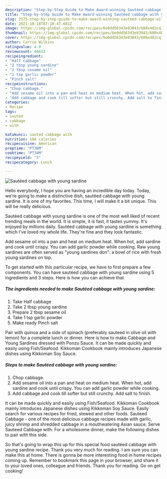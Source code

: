 ```yaml
---
description: "Step-by-Step Guide to Make Award-winning Sautéed cabbage with young sardine"
title: "Step-by-Step Guide to Make Award-winning Sautéed cabbage with young sardine"
slug: 2575-step-by-step-guide-to-make-award-winning-sauteed-cabbage-with-young-sardine
date: 2021-10-18T07:10:47.681Z
image: https://img-global.cpcdn.com/recipes/6e0dd56343e83843/680x482cq70/sauteed-cabbage-with-young-sardine-recipe-main-photo.jpg
thumbnail: https://img-global.cpcdn.com/recipes/6e0dd56343e83843/680x482cq70/sauteed-cabbage-with-young-sardine-recipe-main-photo.jpg
cover: https://img-global.cpcdn.com/recipes/6e0dd56343e83843/680x482cq70/sauteed-cabbage-with-young-sardine-recipe-main-photo.jpg
author: Carrie Wilkins
ratingvalue: 4.9
reviewcount: 46633
recipeingredient:
- "Half cabbage"
- "2 tbsp young sardine"
- "2 tbsp sesame oil"
- "1 tsp garlic powder"
- "Pinch salt"
recipeinstructions:
- "Chop cabbage."
- "Add sesame oil into a pan and heat on medium heat. When hot, add sardine and cook until crispy. You can add garlic powder while cooking."
- "Add cabbage and cook till softer but still crunchy. Add salt to finish."
categories:
- Recipe
tags:
- sauted
- cabbage
- with

katakunci: sauted cabbage with 
nutrition: 184 calories
recipecuisine: American
preptime: "PT36M"
cooktime: "PT34M"
recipeyield: "3"
recipecategory: Lunch

---
```



![Sautéed cabbage with young sardine](https://img-global.cpcdn.com/recipes/6e0dd56343e83843/680x482cq70/sauteed-cabbage-with-young-sardine-recipe-main-photo.jpg)

Hello everybody, I hope you are having an incredible day today. Today, we're going to make a distinctive dish, sautéed cabbage with young sardine. It is one of my favorites. This time, I will make it a bit unique. This will be really delicious.

Sautéed cabbage with young sardine is one of the most well liked of recent trending meals in the world. It is simple, it is fast, it tastes yummy. It's enjoyed by millions daily. Sautéed cabbage with young sardine is something which I've loved my whole life. They're fine and they look fantastic.

Add sesame oil into a pan and heat on medium heat. When hot, add sardine and cook until crispy. You can add garlic powder while cooking. Raw young sardines are often served as "young sardines don": a bowl of rice with fresh young sardines on top.


To get started with this particular recipe, we have to first prepare a few components. You can have sautéed cabbage with young sardine using 5 ingredients and 3 steps. Here is how you can achieve that.

<!--inarticleads1-->

##### The ingredients needed to make Sautéed cabbage with young sardine:

1. Take Half cabbage
1. Take 2 tbsp young sardine
1. Prepare 2 tbsp sesame oil
1. Take 1 tsp garlic powder
1. Make ready Pinch salt


Pair with quinoa and a side of spinach (preferably sauteed in olive oil with lemon) for a complete lunch or dinner. Here is how to make Cabbage and Young Sardines dressed with Ponzu Sauce. It can be made quickly and easily using Fish/Seafood. Kikkoman Cookbook mainly introduces Japanese dishes using Kikkoman Soy Sauce. 

<!--inarticleads2-->

##### Steps to make Sautéed cabbage with young sardine:

1. Chop cabbage.
1. Add sesame oil into a pan and heat on medium heat. When hot, add sardine and cook until crispy. You can add garlic powder while cooking.
1. Add cabbage and cook till softer but still crunchy. Add salt to finish.


It can be made quickly and easily using Fish/Seafood. Kikkoman Cookbook mainly introduces Japanese dishes using Kikkoman Soy Sauce. Easily search for various recipes for fried, stewed and other foods. Sauteed Cabbage - one of the most delicious cabbage recipes made with garlic, juicy shrimp and shredded cabbage in a mouthwatering Asian sauce. Serve Sauteed Cabbage with: For a wholesome dinner, make the following dishes to pair with this side. 

So that's going to wrap this up for this special food sautéed cabbage with young sardine recipe. Thank you very much for reading. I am sure you can make this at home. There is gonna be more interesting food in home recipes coming up. Remember to bookmark this page in your browser, and share it to your loved ones, colleague and friends. Thank you for reading. Go on get cooking!
